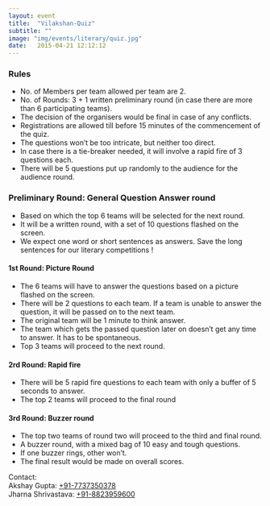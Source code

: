 ```yaml
---
layout: event
title:  "Vilakshan-Quiz"
subtitle: ""
image: "img/events/literary/quiz.jpg"
date:   2015-04-21 12:12:12
---
```


### Rules
- No. of Members per team allowed per  team are 2.
- No. of Rounds: 3 + 1 written preliminary round (in case there are more than 6 participating teams).
- The decision of the organisers would be final in case of any conflicts. 
- Registrations are allowed till before 15 minutes of the commencement of the quiz.
- The questions won’t be too intricate, but neither too direct.
- In case there is a tie-breaker needed, it will involve a rapid fire of 3 questions each.
- There will be 5 questions put up randomly to the audience for the audience round.

### Preliminary Round: General Question Answer round
- Based on which the top 6 teams will be selected for the next round.
- It will be a written round, with a set of 10 questions flashed on the screen.
- We expect one word or short sentences as answers. Save the long sentences for our literary competitions !

#### 1st Round: Picture Round
- The 6 teams will have to answer the questions based on a picture flashed on the screen.
- There will be 2 questions to each team. If a team is unable to answer the question, it will be passed on to the next team.
- The original team will be 1 minute to think answer. 
- The team which gets the passed question later on doesn’t get any time to answer. It has to be spontaneous.
- Top 3 teams will proceed to the next round.

#### 2rd Round: Rapid fire
- There will be 5 rapid fire questions to each team with only a buffer of 5 seconds to answer.
- The top 2 teams will proceed to  the final round


#### 3rd Round: Buzzer round
- The top two teams of round two will proceed to the third and final round.
- A buzzer round, with a mixed bag of 10 easy and tough questions. 
- If one buzzer rings, other won’t.
- The final result would be made on overall scores.

Contact:
<br>Akshay Gupta: <a class="hot-link" href="tel:+917737350378">+91-7737350378</a>
<br>Jharna Shrivastava: <a class="hot-link" href="tel:+918823959600">+91-8823959600</a>